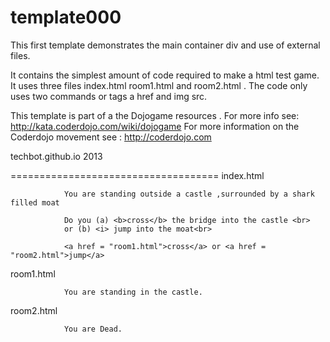 template000
===========

This first template demonstrates the main container div and use of external files.

It contains the simplest amount of code required to make a html test game. It uses three files index.html room1.html and room2.html . The code only uses two commands or tags a href and img src.


 This template is part of a the Dojogame resources . 
 For more info see: http://kata.coderdojo.com/wiki/dojogame
 For more information on the Coderdojo movement see : http://coderdojo.com 

 techbot.github.io 2013

====================================
index.html

<html>
     
                You are standing outside a castle ,surrounded by a shark filled moat
              
                Do you (a) <b>cross</b> the bridge into the castle <br>
                or (b) <i> jump into the moat<br>
                
                <a href = "room1.html">cross</a> or <a href = "room2.html">jump</a>
</html> 

room1.html

<html>
            
                You are standing in the castle.
                
</html>

room2.html

<html>
                
                You are Dead.
                

</html>
